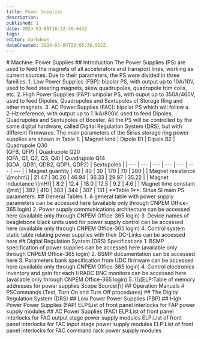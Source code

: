 ```yaml
---
title: Power Supplies
description: 
published: 1
date: 2024-03-05T16:32:48.643Z
tags: 
editor: markdown
dateCreated: 2024-03-04T20:05:36.912Z
---
```


\# Machine: Power Supplies ## Introduction The Power Supplies (PS) are used to feed the magnets of all accelerators and transport lines, working as current sources. Due to their parameters, the PS were divided in three families: 1. Low Power Supplies (FBP): bipolar PS, with output up to 10A/10V, used to feed steering magnets, skew quadrupoles, quadrupole trim coils, etc. 2. High Power Supplies (FAP): unipolar PS, with ouput up to 350A/460V, used to feed Dipoles, Quadrupoles and Sextupoles of Storage Ring and other magnets. 3. AC Power Supplies (FAC): bipolar PS which will follow a 2-Hz reference, with output up to 1.1kA/800V, used to feed Dipoles, Quadrupoles and Sextupoles of Booster. All the PS will be controlled by the same digital hardware, called Digital Regulation System (DRS), but with different firmwares. The main parameters of the Sirius storage ring power supplies are shown in Table 1. | Magnet kind | Dipole B1 | Dipole B2 | Quadrupole Q30   
(QFB, QFP) | Quadrupole Q20  
(QFA, Q1, Q2, Q3, Q4) | Quadrupole Q14   
(QDA, QDB1, QDB2, QDP1, QDP2) | Sextupoles | | --- | --- | --- | --- | --- | --- | --- | | Magnet quantity | 40 | 40 | 30 | 170 | 70 | 280 | | Magnet resistance \\\[mohm\\\] | 21.47 | 30.26 | 46.94 | 36.33 | 29.97 | 35.22 | | Magnet inductance \\\[mH\\\] | 8.2 | 12.4 | 18.0 | 12.5 | 9.2 | 4.6 | | Magnet time constant \\\[ms\\\] | 382 | 410 | 383 | 344 | 307 | 131 | \*\*Table 1\*\*: Sirius SI main PS parameters. ## General Tables 1. A general table with power supply parameters can be accessed here (available only through CNPEM Office-365 login) 2. Power supply communications architecture can be accessed here (available only through CNPEM Office-365 login) 3. Device names of beaglebone black units used for power supply control can be accessed here (available only through CNPEM Office-365 login) 4. Control system static table relating power supplies with their DC-Links can be accessed here ## Digital Regulation System (DRS) Specifications 1. BSMP specification of power supplies can be accessed here (available only through CNPEM Office-365 login) 2. BSMP documentation can be accessed here 3. Parameters bank specification from UDC firmware can be accessed here (available only through CNPEM Office-365 login) 4. Control electronics inventory and gain for each HRADC BNC monitors can be accessed here (available only through CNPEM Office-365 login) 5. \\\[\\\[ELP:Table of memory addresses for power supplies Scope Source\\\]\\\] ## Operation Manuals # PSCommands (Test, Turn On and Turn Off procedures) ## The Digital Regulation System (DRS) ## Low Power Power Supplies (FBP) ## High Power Power Supplies (FAP) ELP:List of front panel interlocks for FAP power supply modules ## AC Power Supplies (FAC) ELP:List of front panel interlocks for FAC output stage power supply modules ELP:List of front panel interlocks for FAC input stage power supply modules ELP:List of front panel interlocks for FAC command rack power supply modules